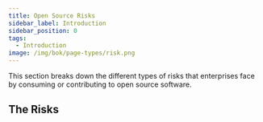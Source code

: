 ```yaml
---
title: Open Source Risks
sidebar_label: Introduction
sidebar_position: 0
tags: 
  - Introduction
image: /img/bok/page-types/risk.png  
---
```


This section breaks down the different types of risks that enterprises face by consuming or contributing to open source software.

## The Risks

<BokTagList filter="Risks" images="true"/>